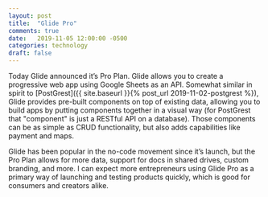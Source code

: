 ```yaml
---
layout: post
title:  "Glide Pro"
comments: true
date:   2019-11-05 12:00:00 -0500
categories: technology
draft: false
---
```


Today Glide announced it’s Pro Plan. Glide allows you to create a progressive web app using Google Sheets as an API. Somewhat similar in spirit to [PostGrest]({{ site.baseurl }}{% post_url 2019-11-02-postgrest %}), Glide provides pre-built components on top of existing data, allowing you to build apps by putting components together in a visual way (for PostGrest that "component" is just a RESTful API on a database). Those components can be as simple as CRUD functionality, but also adds capabilities like payment and maps. 

Glide has been popular in the no-code movement since it’s launch, but the Pro Plan allows for more data, support for docs in shared drives, custom branding, and more. I can expect more entrepreneurs using Glide Pro as a primary way of launching and testing products quickly, which is good for consumers and creators alike.